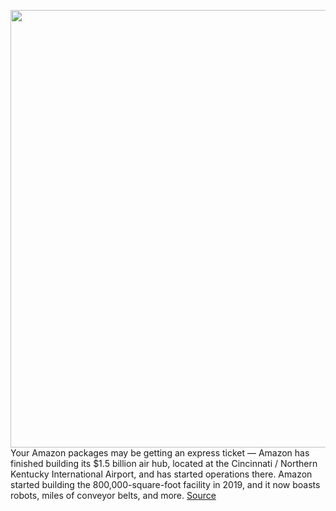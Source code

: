 <img src='https://cdn.vox-cdn.com/thumbor/sLAUzBAdM1vT-OultCTdCU7WJxw=/0x0:660x372/1200x800/filters:focal(278x134:382x238)/cdn.vox-cdn.com/uploads/chorus_image/image/69717818/90.0.jpeg' width='700px' /><br/>
Your Amazon packages may be getting an express ticket — Amazon has finished building its $1.5 billion air hub, located at the Cincinnati / Northern Kentucky International Airport, and has started operations there. Amazon started building the 800,000-square-foot facility in 2019, and it now boasts robots, miles of conveyor belts, and more.
<a href='https://www.theverge.com/2021/8/12/22622087/amazon-kentucky-air-hub-opens-faster-deliveries-prime'> Source <a/>